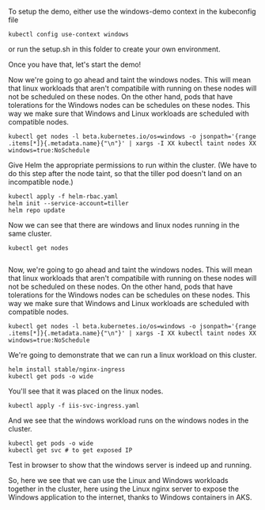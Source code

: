 
To setup the demo, either use the windows-demo context in the kubeconfig file
```
kubectl config use-context windows
```
or run the setup.sh in this folder to create your own environment.

Once you have that, let's start the demo!

Now we're going to go ahead and taint the windows nodes. This will mean that linux workloads that aren't compatibile with running on these nodes will not be scheduled on these nodes. On the other hand, pods that have tolerations for the Windows nodes can be schedules on these nodes. This way we make sure that Windows and Linux workloads
are scheduled with compatible nodes.
```
kubectl get nodes -l beta.kubernetes.io/os=windows -o jsonpath='{range .items[*]}{.metadata.name}{"\n"}' | xargs -I XX kubectl taint nodes XX windows=true:NoSchedule
```
Give Helm the appropriate permissions to run within the cluster. (We have to do this step after the node taint, so that the tiller pod doesn't land on an incompatible node.)

```
kubectl apply -f helm-rbac.yaml
helm init --service-account=tiller
helm repo update
```

Now we can see that there are windows and linux nodes running in the same cluster.
```
kubectl get nodes


```

Now, we're going to go ahead and taint the windows nodes. This will mean that linux workloads that aren't compatibile with running on these nodes will not be scheduled on these nodes. On the other hand, pods that have tolerations for the Windows nodes can be schedules on these nodes. This way we make sure that Windows and Linux workloads are scheduled with compatible nodes.

```
kubectl get nodes -l beta.kubernetes.io/os=windows -o jsonpath='{range .items[*]}{.metadata.name}{"\n"}' | xargs -I XX kubectl taint nodes XX windows=true:NoSchedule
```

We're going to demonstrate that we can run a linux workload on this cluster.
```
helm install stable/nginx-ingress
kubectl get pods -o wide
```
You'll see that it was placed on the linux nodes.

```
kubectl apply -f iis-svc-ingress.yaml
```
And we see that the windows workload runs on the windows nodes in the cluster.

```
kubectl get pods -o wide
kubectl get svc # to get exposed IP
```

Test in browser to show that the windows server is indeed up and running.

So, here we see that we can use the Linux and Windows workloads together in the cluster, here using the Linux nginx server to expose the Windows application to the internet, thanks to Windows containers in AKS.
